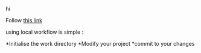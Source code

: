 hi

Follow [this link](./README.md)

using local workflow is simple :

*Initialise the work directory
*Modify your project 
*commit to your changes

